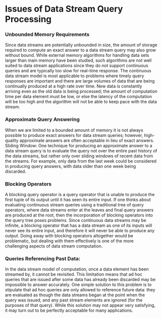 # Issues of Data Stream Query Processing

###  Unbounded Memory Requirements

Since data streams are potentially unbounded in size, the amount of storage required to compute an exact answer to a data stream query may also grow without bound. While external memory algorithms for handling data sets larger than main memory have been studied, such algorithms are not well suited to data stream applications since they do not support continuous queries and are typically too slow for real-time response. The continuous data stream model is most applicable to problems where timely query responses are important and there are large volumes of data that are being continually produced at a high rate over time. New data is constantly arriving even as the old data is being processed; the amount of computation time per data element must be low, or else the latency of the computation will be too high and the algorithm will not be able to keep pace with the data stream.

### Approximate Query Answering

When we are limited to a bounded amount of memory it is not always possible to produce exact answers for data stream queries; however, high-quality approximate answers are often acceptable in lieu of exact answers. Sliding Window: One technique for producing an approximate answer to a data stream query is to evaluate the query not over the entire past history of the data streams, but rather only over sliding windows of recent data from the streams. For example, only data from the last week could be considered in producing query answers, with data older than one week being discarded.

### Blocking Operators

A blocking query operator is a query operator that is unable to produce the first tuple of its output until it has seen its entire input. If one thinks about evaluating continuous stream queries using a traditional tree of query operators, where data streams enter at the leaves and final query answers are produced at the root, then the incorporation of blocking operators into the query tree poses problems. Since continuous data streams may be infinite, a blocking operator that has a data stream as one of its inputs will never see its entire input, and therefore it will never be able to produce any output. Doing away with blocking operators altogether would be problematic, but dealing with them effectively is one of the more challenging aspects of data stream computation.

### Queries Referencing Past Data:

In the data stream model of computation, once a data element has been streamed by, it cannot be revisited. This limitation means that ad hoc queries that are issued after some data has already been discarded may be impossible to answer accurately. One simple solution to this problem is to stipulate that ad hoc queries are only allowed to reference future data: they are evaluated as though the data streams began at the point when the query was issued, and any past stream elements are ignored (for the purposes of that query). While this solution may not appear very satisfying, it may turn out to be perfectly acceptable for many applications.